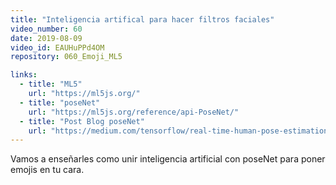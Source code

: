 ```yaml
---
title: "Inteligencia artifical para hacer filtros faciales"
video_number: 60
date: 2019-08-09
video_id: EAUHuPPd4OM
repository: 060_Emoji_ML5

links:
  - title: "ML5"
    url: "https://ml5js.org/"
  - title: "poseNet"
    url: "https://ml5js.org/reference/api-PoseNet/"
  - title: "Post Blog poseNet"
    url: "https://medium.com/tensorflow/real-time-human-pose-estimation-in-the-browser-with-tensorflow-js-7dd0bc881cd5"
---
```


Vamos a enseñarles como unir inteligencia artificial con poseNet para poner emojis en tu cara. 